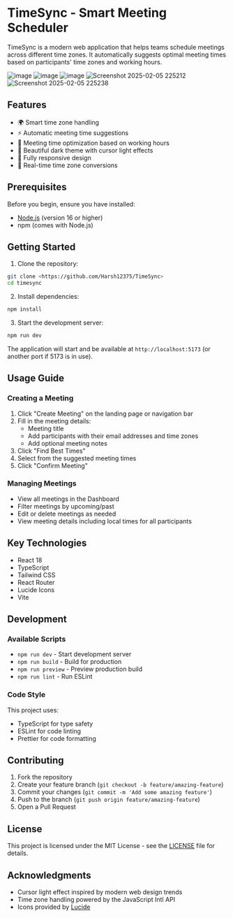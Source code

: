 # TimeSync - Smart Meeting Scheduler

TimeSync is a modern web application that helps teams schedule meetings across different time zones. It automatically suggests optimal meeting times based on participants' time zones and working hours.


![image](https://github.com/user-attachments/assets/7b5a2756-a3d1-4a61-bad3-dc2b86e5b856)
![image](https://github.com/user-attachments/assets/d4f435e8-172b-4bd9-bef4-f03ac0793a05)
![image](https://github.com/user-attachments/assets/6defcc8c-810a-4a44-9ba9-cc28c684ab92)
![Screenshot 2025-02-05 225212](https://github.com/user-attachments/assets/7977003f-fb15-4dca-98f7-b18e4b982f08)
![Screenshot 2025-02-05 225238](https://github.com/user-attachments/assets/54e1e2e3-18fc-4c8e-9882-acc8606a5bc7)

## Features

- 🌍 Smart time zone handling
- ⚡ Automatic meeting time suggestions
- 🎯 Meeting time optimization based on working hours
- 💫 Beautiful dark theme with cursor light effects
- 📱 Fully responsive design
- 🔄 Real-time time zone conversions

## Prerequisites

Before you begin, ensure you have installed:
- [Node.js](https://nodejs.org/) (version 16 or higher)
- npm (comes with Node.js)

## Getting Started

1. Clone the repository:
```bash
git clone <https://github.com/Harsh12375/TimeSync>
cd timesync
```

2. Install dependencies:
```bash
npm install
```

3. Start the development server:
```bash
npm run dev
```

The application will start and be available at `http://localhost:5173` (or another port if 5173 is in use).

## Usage Guide

### Creating a Meeting

1. Click "Create Meeting" on the landing page or navigation bar
2. Fill in the meeting details:
   - Meeting title
   - Add participants with their email addresses and time zones
   - Add optional meeting notes
3. Click "Find Best Times"
4. Select from the suggested meeting times
5. Click "Confirm Meeting"

### Managing Meetings

- View all meetings in the Dashboard
- Filter meetings by upcoming/past
- Edit or delete meetings as needed
- View meeting details including local times for all participants

## Key Technologies

- React 18
- TypeScript
- Tailwind CSS
- React Router
- Lucide Icons
- Vite

## Development

### Available Scripts

- `npm run dev` - Start development server
- `npm run build` - Build for production
- `npm run preview` - Preview production build
- `npm run lint` - Run ESLint

### Code Style

This project uses:
- TypeScript for type safety
- ESLint for code linting
- Prettier for code formatting

## Contributing

1. Fork the repository
2. Create your feature branch (`git checkout -b feature/amazing-feature`)
3. Commit your changes (`git commit -m 'Add some amazing feature'`)
4. Push to the branch (`git push origin feature/amazing-feature`)
5. Open a Pull Request

## License

This project is licensed under the MIT License - see the [LICENSE](LICENSE) file for details.

## Acknowledgments

- Cursor light effect inspired by modern web design trends
- Time zone handling powered by the JavaScript Intl API
- Icons provided by [Lucide](https://lucide.dev/)
